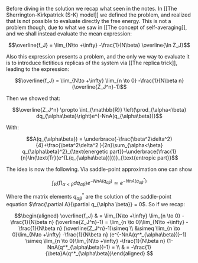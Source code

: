 Before diving in the solution we recap what seen in the notes.
In [[The Sherrington-Kirkpatrick (S-K) model]] we defined the problem, and realized that is not possible to evaluate directly the free energy.
This is not a problem though, due to what we saw in [[The concept of self-averaging]], and we shall instead evaluate the mean expression:

$$\overline{f_J} = \lim_{N\to +\infty}
-\frac{1}{N\beta} \overline{\ln Z_J}$$

Also this expression presents a problem, and the only we way to evaluate it is to introduce fictitious replicas of the system via [[The replica trick]], leading to the expression: 

$$\overline{f_J} = \lim_{N\to +\infty}
\lim_{n \to 0} -\frac{1}{N\beta n} (\overline{Z_J^n}-1)$$

Then we showed that:

$$\overline{Z_J^n} \propto \int_{\mathbb{R}} \left(\prod_{\alpha<\beta} dq_{\alpha\beta}\right)e^{-NnA(q_{\alpha\beta})}$$

With:

$$A(q_{\alpha\beta}) = \underbrace{-\frac{\beta^2\delta^2}{4}+\frac{\beta^2\delta^2 }{2n}\sum_{\alpha<\beta} q_{\alpha\beta}^2}_{\text{energetic part}}-\underbrace{\frac{1}{n}\ln(\text{Tr}(e^{L(q_{\alpha\beta})}))}_{\text{entropic part}}$$

The idea is now the following. Via saddle-point approximation one can show

$$ \int_{\mathbb{R}} \left(\prod_{\alpha<\beta} dq_{\alpha\beta}\right)e^{-NnA(q_{\alpha\beta})} \simeq e^{-NnA(q^*_{\alpha\beta})} $$

Where the matrix elements $q^*_{\alpha\beta}$ are the solution of the saddle-point equation $\frac{\partial A}{\partial q_{\alpha \beta}} = 0$.
So if we recap:

$$\begin{aligned} \overline{f_J} & = \lim_{N\to +\infty}
\lim_{n \to 0} -\frac{1}{N\beta n} (\overline{Z_J^n}-1) = 
\lim_{n \to 0}\lim_{N\to +\infty} -\frac{1}{N\beta n} (\overline{Z_J^n}-1)\simeq \\ &\simeq \lim_{n \to 0}\lim_{N\to +\infty} -\frac{1}{N\beta n} (e^{-NnA(q^*_{\alpha\beta})}-1) \simeq \lim_{n \to 0}\lim_{N\to +\infty} -\frac{1}{N\beta n} (1-NnA(q^*_{\alpha\beta})-1) = \\ & = -\frac{1}{\beta}A(q^*_{\alpha\beta})\end{aligned}  $$
